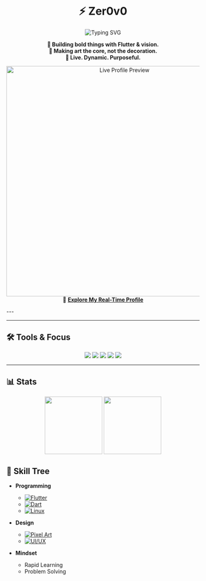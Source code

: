 <!-- Hero Section -->
<h1 align="center">⚡ Zer0v0</h1>

<p align="center">
  <img src="https://readme-typing-svg.demolab.com?font=Fira+Code&weight=500&pause=1000&color=C77DFF&center=true&width=450&lines=Creative+Coder;Fast+%7C+Unique+%7C+Adaptive;Driven+by+Art+%2B+Code+%2B+Soul" alt="Typing SVG" />
</p>

<p align="center">
  <strong>🎯 Building bold things with Flutter & vision.<br>
  🎨 Making art the core, not the decoration.<br>
  🧬 Live. Dynamic. Purposeful.</strong>
</p>

<p align="center">
  <a href="https://zer0v0.github.io" target="_blank">
    <img src="https://raw.githubusercontent.com/zer0v0/zer0v0/main/preview.gif" width="600px" alt="Live Profile Preview"/>
  </a><br>
  🔗 <b><a href="https://zer0v0.github.io">Explore My Real-Time Profile</a></b>
</p>
---


---

## 🛠️ Tools & Focus

<p align="center">
  <img src="https://img.shields.io/badge/flutter-%2302569B.svg?style=for-the-badge&logo=flutter&logoColor=white"/>
  <img src="https://img.shields.io/badge/dart-%230175C2.svg?style=for-the-badge&logo=dart&logoColor=white"/>
  <img src="https://img.shields.io/badge/linux-%23000000.svg?style=for-the-badge&logo=linux&logoColor=white"/>
  <img src="https://img.shields.io/badge/art-black?style=for-the-badge&logoColor=white"/>
  <img src="https://img.shields.io/badge/focus-mental%2Fvisual-red?style=for-the-badge"/>
</p>

---

## 📊 Stats

<p align="center">
  <img src="https://github-readme-stats.vercel.app/api?username=zer0v0&theme=radical&show_icons=true&count_private=true&hide_title=true&hide_border=true" height="150" />
  <img src="https://streak-stats.demolab.com/?user=zer0v0&theme=radical&hide_border=true&date_format=M%20j%5B%2C%20Y%5D" height="150"/>
</p>

## 🌳 Skill Tree

- **Programming**  
  - [![Flutter](https://img.shields.io/badge/Flutter-blue?style=flat&logo=flutter)](https://flutter.dev)  
  - [![Dart](https://img.shields.io/badge/Dart-0175C2?style=flat&logo=dart)](https://dart.dev)  
  - [![Linux](https://img.shields.io/badge/Linux-black?style=flat&logo=linux)](https://linux.org)  

- **Design**  
  - [![Pixel Art](https://img.shields.io/badge/Pixel_Art-pink?style=flat&logo=artstation)](#)  
  - [![UI/UX](https://img.shields.io/badge/UI_UX-purple?style=flat)](#)  

- **Mindset**  
  - Rapid Learning  
  - Problem Solving  


